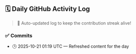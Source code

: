 ## 🗓️ Daily GitHub Activity Log

> 🤖 Auto-updated log to keep the contribution streak alive!

### ✅ Commits

- 🕒 2025-10-21 01:19 UTC — Refreshed content for the day

